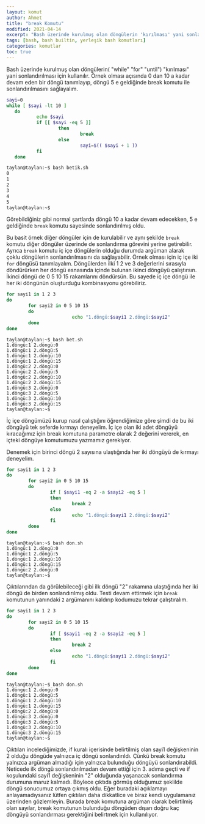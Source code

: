 ```yaml
---
layout: komut
author: Ahmet
title: "break Komutu"
modified: 2021-04-14
excerpt: "Bash üzerinde kurulmuş olan döngülerin 'kırılması' yani sonlandırılması için kullanılır."
tags: [bash, bash builtin, yerleşik bash komutları]
categories: komutlar 
toc: true 
---
```



Bash üzerinde kurulmuş olan döngülerin( "while" "for" "until") "kırılması" yani sonlandırılması için kullanılır.  Örnek olması açısında 0 dan 10 a kadar devam eden bir döngü tanımlayıp, döngü 5 e geldiğinde break komutu ile sonlandırılmasını sağlayalım.

```bash
sayi=0
while [ $sayi -lt 10 ]
   do
           echo $sayi
           if [[ $sayi -eq 5 ]] 
                   then
                           break
                   else
                           sayi=$(( $sayi + 1 ))
           fi
   done
```

```bash
taylan@taylan:~$ bash betik.sh 
0
1
2
3
4
5
taylan@taylan:~$
```

Görebildiğiniz gibi normal şartlarda döngü 10 a kadar devam edecekken, 5 e geldiğinde `break` komutu sayesinde sonlandırılmış oldu.

Bu basit örnek diğer döngüler için de kurulabilir ve aynı şekilde `break` komutu diğer döngüler üzerinde de sonlandırma görevini yerine getirebilir. Ayrıca `break` komutu iç içe döngülerin olduğu durumda argüman alarak çoklu döngülerin sonlandırılmasını da sağlayabilir. Örnek olması için iç içe iki `for` döngüsü tanımlayalım. Döngülerden ilki 1 2 ve 3 değerlerini sırasıyla döndürürken her döngü esnasında içinde bulunan ikinci döngüyü çalıştırsın. İkinci döngü de 0 5 10 15 rakamlarını döndürsün. Bu sayede iç içe döngü ile her iki döngünün oluşturduğu kombinasyonu görebiliriz. 

```bash
for sayi1 in 1 2 3 
do
        for sayi2 in 0 5 10 15
        do
                        echo "1.döngü:$sayi1 2.döngü:$sayi2"
        done
done
```

```
taylan@taylan:~$ bash bet.sh 
1.döngü:1 2.döngü:0
1.döngü:1 2.döngü:5
1.döngü:1 2.döngü:10
1.döngü:1 2.döngü:15
1.döngü:2 2.döngü:0
1.döngü:2 2.döngü:5
1.döngü:2 2.döngü:10
1.döngü:2 2.döngü:15
1.döngü:3 2.döngü:0
1.döngü:3 2.döngü:5
1.döngü:3 2.döngü:10
1.döngü:3 2.döngü:15
taylan@taylan:~$
```

İç içe döngümüzü kurup nasıl çalıştığını öğrendiğimize göre şimdi de bu iki döngüyü tek seferde kırmayı deneyelim. İç içe olan iki adet döngüyü kıracağımız için break komutuna parametre olarak 2 değerini vererek, en içteki döngüye komutumuzu yazmamız gerekiyor.

Denemek için birinci döngü 2 sayısına ulaştığında her iki döngüyü de kırmayı deneyelim.

```bash
for sayi1 in 1 2 3 
do
        for sayi2 in 0 5 10 15
        do
                if [ $sayi1 -eq 2 -a $sayi2 -eq 5 ]
                then
                        break 2
                else
                        echo "1.döngü:$sayi1 2.döngü:$sayi2"
                fi
        done
done
```

```
taylan@taylan:~$ bash don.sh 
1.döngü:1 2.döngü:0
1.döngü:1 2.döngü:5
1.döngü:1 2.döngü:10
1.döngü:1 2.döngü:15
1.döngü:2 2.döngü:0
taylan@taylan:~$
```

Çıktılarından da görülebileceği gibi ilk döngü "2" rakamına ulaştığında her iki döngü de birden sonlandırılmış oldu. Testi devam ettirmek için `break` komutunun yanındaki `2` argümanını kaldırıp kodumuzu tekrar çalıştıralım.

```bash
for sayi1 in 1 2 3 
do
        for sayi2 in 0 5 10 15
        do
                if [ $sayi1 -eq 2 -a $sayi2 -eq 5 ]
                then
                        break 2
                else
                        echo "1.döngü:$sayi1 2.döngü:$sayi2"
                fi
        done
done
```

```
taylan@taylan:~$ bash don.sh 
1.döngü:1 2.döngü:0
1.döngü:1 2.döngü:5
1.döngü:1 2.döngü:10
1.döngü:1 2.döngü:15
1.döngü:2 2.döngü:0
1.döngü:3 2.döngü:0
1.döngü:3 2.döngü:5
1.döngü:3 2.döngü:10
1.döngü:3 2.döngü:15
taylan@taylan:~$
```

Çıktıları incelediğimizde, if kuralı içerisinde belirtilmiş olan sayi1 değişkeninin 2 olduğu döngüde yalnızca iç döngü sonlandırıldı. Çünkü break komutu yalnızca argüman almadığı için yalnızca bulunduğu döngüyü sonlandırabildi. Neticede ilk döngü sonlandırılmadan devam ettiği için 3. adıma geçti ve if koşulundaki sayi1 değişkeninin "2" olduğunda yaşanacak sonlandırma durumuna maruz kalmadı. Böylece çıktıda görmüş olduğumuz şeklilde döngü sonucumuz ortaya çıkmış oldu. Eğer buradaki açıklamayı anlayamadıysanız lütfen çıktıları daha dikkatlice ve biraz kendi uygulamanız üzerinden gözlemleyin. Burada break komutuna argüman olarak belirtilmiş olan sayılar, break komutunun bulunduğu döngüden dışarı doğru kaç döngüyü sonlandırması gerektiğini belirtmek için kullanılıyor.